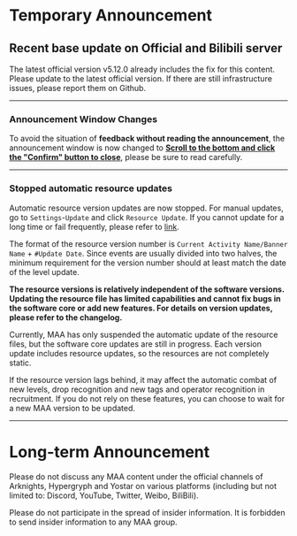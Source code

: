 # Temporary Announcement
## Recent base update on Official and Bilibili server 

The latest official version v5.12.0 already includes the fix for this content. Please update to the latest official version. If there are still infrastructure issues, please report them on Github.

----

### Announcement Window Changes

To avoid the situation of **feedback without reading the announcement**, the announcement window is now changed to <u>**Scroll to the bottom and click the "Confirm" button to close**</u>, please be sure to read carefully.

----

### Stopped automatic resource updates

Automatic resource version updates are now stopped. For manual updates, go to `Settings`-`Update` and click `Resource Update`. If you cannot update for a long time or fail frequently, please refer to [link](https://github.com/MaaAssistantArknights/MaaAssistantArknights/issues/10033).

The format of the resource version number is `Current Activity Name/Banner Name` + `#Update Date`. Since events are usually divided into two halves, the minimum requirement for the version number should at least match the date of the level update.

**The resource versions is relatively independent of the software versions. Updating the resource file has limited capabilities and cannot fix bugs in the software core or add new features. For details on version updates, please refer to the changelog.**

Currently, MAA has only suspended the automatic update of the resource files, but the software core updates are still in progress. Each version update includes resource updates, so the resources are not completely static.

If the resource version lags behind, it may affect the automatic combat of new levels, drop recognition and new tags and operator recognition in recruitment. If you do not rely on these features, you can choose to wait for a new MAA version to be updated.

----

# Long-term Announcement

Please do not discuss any MAA content under the official channels of Arknights, Hypergryph and Yostar on various platforms (including but not limited to: Discord, YouTube, Twitter, Weibo, BiliBili).

Please do not participate in the spread of insider information.
It is forbidden to send insider information to any MAA group.
